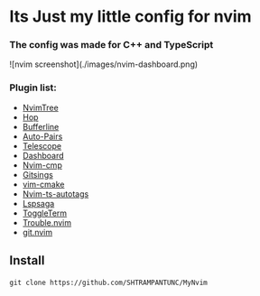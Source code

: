<h1>Its Just my little config for nvim</h1> 
  <h3>The config was made for C++ and TypeScript</h3>
![nvim screenshot](./images/nvim-dashboard.png)
  <p></p>
  <h3>Plugin list:</h3>

- [NvimTree](https://github.com/nvim-tree/nvim-tree.lua)
- [Hop](https://github.com/phaazon/hop.nvim)
- [Bufferline](https://github.com/akinsho/bufferline.nvim)
- [Auto-Pairs](https://github.com/jiangmiao/auto-pairs)
- [Telescope](https://github.com/nvim-telescope/telescope.nvim)
- [Dashboard](https://github.com/nvimdev/dashboard-nvim)
- [Nvim-cmp](https://github.com/hrsh7th/nvim-cmp)
- [Gitsings](https://github.com/lewis6991/gitsigns.nvim)
- [vim-cmake](https://github.com/cdelledonne/vim-cmake)
- [Nvim-ts-autotags](https://github.com/windwp/nvim-ts-autotag)
- [Lspsaga](https://github.com/nvimdev/lspsaga.nvim)
- [ToggleTerm](https://github.com/akinsho/toggleterm.nvim)
- [Trouble.nvim](https://github.com/folke/trouble.nvim)
- [git.nvim](https://github.com/dinhhuy258/git.nvim)

## Install

```text
git clone https://github.com/SHTRAMPANTUNC/MyNvim
```
